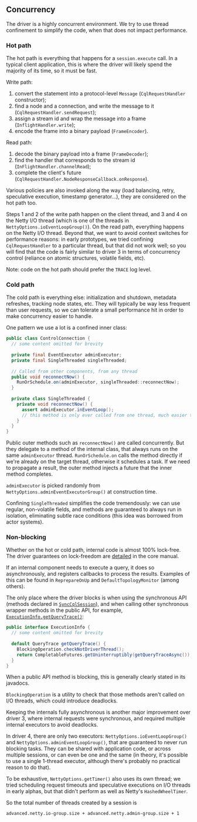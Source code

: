 ## Concurrency

The driver is a highly concurrent environment. We try to use thread confinement to simplify the
code, when that does not impact performance.

### Hot path

The hot path is everything that happens for a `session.execute` call. In a typical client
application, this is where the driver will likely spend the majority of its time, so it must be
fast.

Write path:

1. convert the statement into a protocol-level `Message` (`CqlRequestHandler` constructor);
2. find a node and a connection, and write the message to it (`CqlRequestHandler.sendRequest`);
3. assign a stream id and wrap the message into a frame (`InflightHandler.write`);
4. encode the frame into a binary payload (`FrameEncoder`).

Read path:

1. decode the binary payload into a frame (`FrameDecoder`);
2. find the handler that corresponds to the stream id (`InFlightHandler.channelRead`);
3. complete the client's future (`CqlRequestHandler.NodeResponseCallback.onResponse`).

Various policies are also invoked along the way (load balancing, retry, speculative execution,
timestamp generator...), they are considered on the hot path too.

Steps 1 and 2 of the write path happen on the client thread, and 3 and 4 on the Netty I/O thread
(which is one of the threads in `NettyOptions.ioEventLoopGroup()`). 
On the read path, everything happens on the Netty I/O thread. Beyond that, we want to avoid context
switches for performance reasons: in early prototypes, we tried confining `CqlRequestHandler` to a
particular thread, but that did not work well; so you will find that the code is fairly similar to
driver 3 in terms of concurrency control (reliance on atomic structures, volatile fields, etc).

Note: code on the hot path should prefer the `TRACE` log level.

### Cold path

The cold path is everything else: initialization and shutdown, metadata refreshes, tracking node
states, etc. They will typically be way less frequent than user requests, so we can tolerate a small
performance hit in order to make concurrency easier to handle.

One pattern we use a lot is a confined inner class: 

```java
public class ControlConnection {
  // some content omitted for brevity
  
  private final EventExecutor adminExecutor;
  private final SingleThreaded singleThreaded;
  
  // Called from other components, from any thread
  public void reconnectNow() {
    RunOrSchedule.on(adminExecutor, singleThreaded::reconnectNow);
  }
  
  private class SingleThreaded {
    private void reconnectNow() {
      assert adminExecutor.inEventLoop();
      // this method is only ever called from one thread, much easier to handle concurrency
    }
  }
}
```

Public outer methods such as `reconnectNow()` are called concurrently. But they delegate to a method
of the internal class, that always runs on the same `adminExecutor` thread. `RunOrSchedule.on` calls
the method directly if we're already on the target thread, otherwise it schedules a task. If we need
to propagate a result, the outer method injects a future that the inner method completes.

`adminExecutor` is picked randomly from `NettyOptions.adminEventExecutorGroup()` at construction
time.

Confining `SingleThreaded` simplifies the code tremendously: we can use regular, non-volatile
fields, and methods are guaranteed to always run in isolation, eliminating subtle race conditions
(this idea was borrowed from actor systems).  

### Non-blocking

Whether on the hot or cold path, internal code is almost 100% lock-free. The driver guarantees on
lock-freedom are [detailed](../../../core/non_blocking) in the core manual.

If an internal component needs to execute a query, it does so asynchronously, and registers 
callbacks to process the results. Examples of this can be found in `ReprepareOnUp` and 
`DefaultTopologyMonitor` (among others). 

The only place where the driver blocks is when using the synchronous API (methods declared in 
[`SyncCqlSession`]), and when calling other synchronous wrapper methods in the public API, for
example, [`ExecutionInfo.getQueryTrace()`]:

```java
public interface ExecutionInfo {
  // some content omitted for brevity
  
  default QueryTrace getQueryTrace() {
    BlockingOperation.checkNotDriverThread();
    return CompletableFutures.getUninterruptibly(getQueryTraceAsync());
  }
}
```

When a public API method is blocking, this is generally clearly stated in its javadocs. 

[`ExecutionInfo.getQueryTrace()`]: https://docs.datastax.com/en/drivers/java/latest/com/datastax/oss/driver/api/core/cql/ExecutionInfo.html#getQueryTrace--
[`SyncCqlSession`]: https://docs.datastax.com/en/drivers/java/latest/com/datastax/oss/driver/api/core/cql/SyncCqlSession.html`

`BlockingOperation` is a utility to check that those methods aren't called on I/O threads, which
could introduce deadlocks.

Keeping the internals fully asynchronous is another major improvement over driver 3, where internal
requests were synchronous, and required multiple internal executors to avoid deadlocks.

In driver 4, there are only two executors: `NettyOptions.ioEventLoopGroup()` and
`NettyOptions.adminEventLoopGroup()`, that are guaranteed to never run blocking tasks. They can be
shared with application code, or across multiple sessions, or can even be one and the same (in
theory, it's possible to use a single 1-thread executor, although there's probably no practical
reason to do that).

To be exhaustive, `NettyOptions.getTimer()` also uses its own thread; we tried scheduling request
timeouts and speculative executions on I/O threads in early alphas, but that didn't perform as well
as Netty's `HashedWheelTimer`.

So the total number of threads created by a session is
```
advanced.netty.io-group.size + advanced.netty.admin-group.size + 1
```

